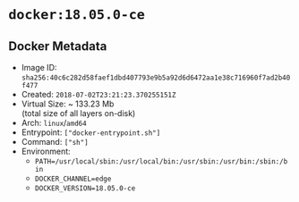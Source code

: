 # `docker:18.05.0-ce`

## Docker Metadata

- Image ID: `sha256:40c6c282d58faef1dbd407793e9b5a92d6d6472aa1e38c716960f7ad2b40f477`
- Created: `2018-07-02T23:21:23.370255151Z`
- Virtual Size: ~ 133.23 Mb  
  (total size of all layers on-disk)
- Arch: `linux`/`amd64`
- Entrypoint: `["docker-entrypoint.sh"]`
- Command: `["sh"]`
- Environment:
  - `PATH=/usr/local/sbin:/usr/local/bin:/usr/sbin:/usr/bin:/sbin:/bin`
  - `DOCKER_CHANNEL=edge`
  - `DOCKER_VERSION=18.05.0-ce`
